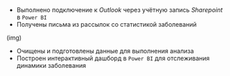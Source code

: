 
- Выполнено подключение к _Outlook_ через учётную запись _Sharepoint_ в `Power BI`
- Получены письма из рассылок со статистикой заболеваний

(img)

- Очищены и подготовлены данные для выполнения анализа
- Построен интерактивный дашборд в `Power BI` для отслеживания динамики заболевания
